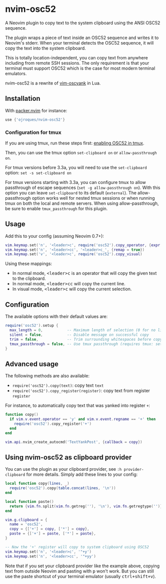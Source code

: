 # nvim-osc52

A Neovim plugin to copy text to the system clipboard using the ANSI OSC52
sequence.

The plugin wraps a piece of text inside an OSC52 sequence and writes it to
Neovim's stderr. When your terminal detects the OSC52 sequence, it will copy the
text into the system clipboard.

This is totally location-independent, you can copy text from anywhere including
from remote SSH sessions. The only requirement is that your terminal must
support OSC52 which is the case for most modern terminal emulators.

nvim-osc52 is a rewrite of
[vim-oscyank](https://github.com/ojroques/vim-oscyank) in Lua.

## Installation
With [packer.nvim](https://github.com/wbthomason/packer.nvim) for instance:
```lua
use {'ojroques/nvim-osc52'}
```

### Configuration for tmux

If you are using tmux, run these steps first: [enabling OSC52 in
tmux](https://github.com/tmux/tmux/wiki/Clipboard#quick-summary).

Then, you can use the tmux option `set-clipboard on` or `allow-passthrough on`.

For tmux versions before 3.3a, you will need to use the `set-clipboard` option:
`set -s set-clipboard on`

For tmux versions starting with 3.3a, you can configure tmux to allow passthrough
of escape sequences (`set -g allow-passthrough on`). With this option you can leave
`set-clipboard` to its default (`external`).
The allow-passthrough option works well for nested tmux sessions or when running
tmux on both the local and remote servers. When using allow-passthrough, be sure
to enable `tmux_passthrough` for this plugin.

## Usage
Add this to your config (assuming Neovim 0.7+):
```lua
vim.keymap.set('n', '<leader>c', require('osc52').copy_operator, {expr = true})
vim.keymap.set('n', '<leader>cc', '<leader>c_', {remap = true})
vim.keymap.set('v', '<leader>c', require('osc52').copy_visual)
```

Using these mappings:
* In normal mode, <kbd>\<leader\>c</kbd> is an operator that will copy the given
  text to the clipboard.
* In normal mode, <kbd>\<leader\>cc</kbd> will copy the current line.
* In visual mode, <kbd>\<leader\>c</kbd> will copy the current selection.

## Configuration
The available options with their default values are:
```lua
require('osc52').setup {
  max_length = 0,           -- Maximum length of selection (0 for no limit)
  silent = false,           -- Disable message on successful copy
  trim = false,             -- Trim surrounding whitespaces before copy
  tmux_passthrough = false, -- Use tmux passthrough (requires tmux: set -g allow-passthrough on)
}
```

## Advanced usage
The following methods are also available:
* `require('osc52').copy(text)`: copy text `text`
* `require('osc52').copy_register(register)`: copy text from register `register`

For instance, to automatically copy text that was yanked into register `+`:
```lua
function copy()
  if vim.v.event.operator == 'y' and vim.v.event.regname == '+' then
    require('osc52').copy_register('+')
  end
end

vim.api.nvim_create_autocmd('TextYankPost', {callback = copy})
```

## Using nvim-osc52 as clipboard provider
You can use the plugin as your clipboard provider, see `:h provider-clipboard`
for more details. Simply add these lines to your config:
```lua
local function copy(lines, _)
  require('osc52').copy(table.concat(lines, '\n'))
end

local function paste()
  return {vim.fn.split(vim.fn.getreg(''), '\n'), vim.fn.getregtype('')}
end

vim.g.clipboard = {
  name = 'osc52',
  copy = {['+'] = copy, ['*'] = copy},
  paste = {['+'] = paste, ['*'] = paste},
}

-- Now the '+' register will copy to system clipboard using OSC52
vim.keymap.set('n', '<leader>c', '"+y')
vim.keymap.set('n', '<leader>cc', '"+yy')
```

Note that if you set your clipboard provider like the example above, copying
text from outside Neovim and pasting with <kbd>p</kbd> won't work. But you can
still use the paste shortcut of your terminal emulator (usually
<kbd>ctrl+shift+v</kbd>).
